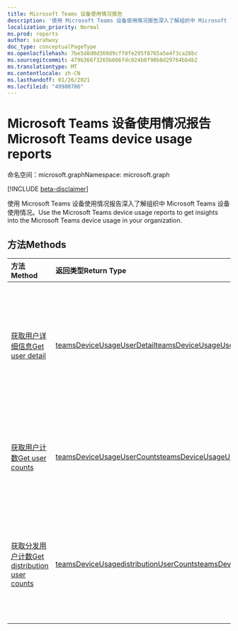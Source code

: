 ```yaml
---
title: Microsoft Teams 设备使用情况报告
description: '使用 Microsoft Teams 设备使用情况报告深入了解组织中 Microsoft Teams 设备使用情况。 '
localization_priority: Normal
ms.prod: reports
author: sarahwxy
doc_type: conceptualPageType
ms.openlocfilehash: 7be5d8d0d369d9cff0fe295f8765a5e4f3ca28bc
ms.sourcegitcommit: 479b366f3265b666fdc024b0f90b8d29764bb4b2
ms.translationtype: MT
ms.contentlocale: zh-CN
ms.lasthandoff: 01/26/2021
ms.locfileid: "49980786"
---
```

# <a name="microsoft-teams-device-usage-reports"></a><span data-ttu-id="be241-103">Microsoft Teams 设备使用情况报告</span><span class="sxs-lookup"><span data-stu-id="be241-103">Microsoft Teams device usage reports</span></span>

<span data-ttu-id="be241-104">命名空间：microsoft.graph</span><span class="sxs-lookup"><span data-stu-id="be241-104">Namespace: microsoft.graph</span></span>

[!INCLUDE [beta-disclaimer](../../includes/beta-disclaimer.md)]

<span data-ttu-id="be241-105">使用 Microsoft Teams 设备使用情况报告深入了解组织中 Microsoft Teams 设备使用情况。</span><span class="sxs-lookup"><span data-stu-id="be241-105">Use the Microsoft Teams device usage reports to get insights into the Microsoft Teams device usage in your organization.</span></span> 

## <a name="methods"></a><span data-ttu-id="be241-106">方法</span><span class="sxs-lookup"><span data-stu-id="be241-106">Methods</span></span>

| <span data-ttu-id="be241-107">方法</span><span class="sxs-lookup"><span data-stu-id="be241-107">Method</span></span>                                   | <span data-ttu-id="be241-108">返回类型</span><span class="sxs-lookup"><span data-stu-id="be241-108">Return Type</span></span>                              | <span data-ttu-id="be241-109">说明</span><span class="sxs-lookup"><span data-stu-id="be241-109">Description</span></span>                              |
| :--------------------------------------- | :--------------------------------------- | :--------------------------------------- |
| [<span data-ttu-id="be241-110">获取用户详细信息</span><span class="sxs-lookup"><span data-stu-id="be241-110">Get user detail</span></span>](../api/reportroot-getteamsdeviceusageuserdetail.md) | [<span data-ttu-id="be241-111">teamsDeviceUsageUserDetail</span><span class="sxs-lookup"><span data-stu-id="be241-111">teamsDeviceUsageUserDetail</span></span>](../resources/teamsdeviceusageuserdetail.md) | <span data-ttu-id="be241-112">按用户获取有关 Microsoft Teams 设备使用情况的详细信息。</span><span class="sxs-lookup"><span data-stu-id="be241-112">Get details about Microsoft Teams device usage by user.</span></span> |
| [<span data-ttu-id="be241-113">获取用户计数</span><span class="sxs-lookup"><span data-stu-id="be241-113">Get user counts</span></span>](../api/reportroot-getteamsdeviceusageusercounts.md) | [<span data-ttu-id="be241-114">teamsDeviceUsageUserCounts</span><span class="sxs-lookup"><span data-stu-id="be241-114">teamsDeviceUsageUserCounts</span></span>](../resources/teamsdeviceusageusercounts.md) | <span data-ttu-id="be241-115">按设备类型获取每日唯一用户数。</span><span class="sxs-lookup"><span data-stu-id="be241-115">Get the number of daily unique users by device type.</span></span> |
| [<span data-ttu-id="be241-116">获取分发用户计数</span><span class="sxs-lookup"><span data-stu-id="be241-116">Get distribution user counts</span></span>](../api/reportroot-getteamsdeviceusagedistributionusercounts.md) | [<span data-ttu-id="be241-117">teamsDeviceUsagedistributionUserCounts</span><span class="sxs-lookup"><span data-stu-id="be241-117">teamsDeviceUsagedistributionUserCounts</span></span>](../resources/teamsdeviceusagedistributionusercounts.md) | <span data-ttu-id="be241-118">在选定的时间段内按设备类型获取唯一用户数。</span><span class="sxs-lookup"><span data-stu-id="be241-118">Get the number of unique users by device type over the selected time period.</span></span> |


